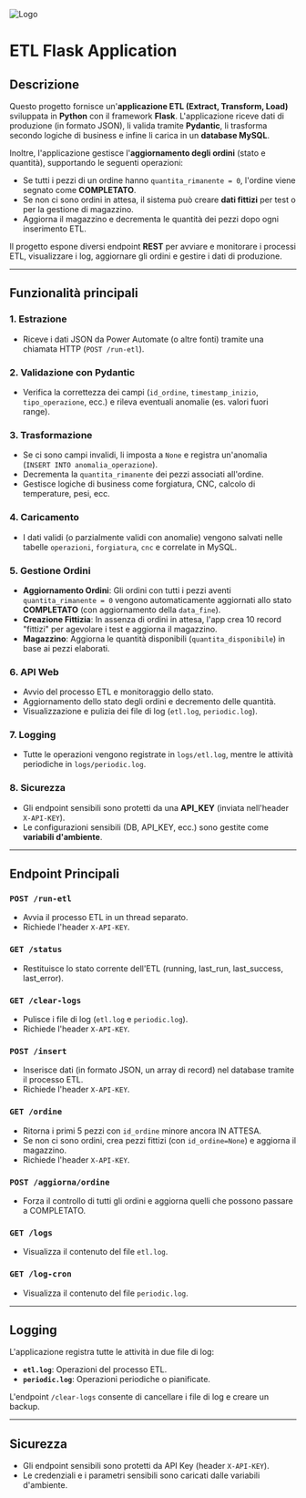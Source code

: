 ![Logo](https://res.cloudinary.com/practicaldev/image/fetch/s--QsmIiz9y--/c_limit%2Cf_auto%2Cfl_progressive%2Cq_auto%2Cw_880/https://thepracticaldev.s3.amazonaws.com/i/lnm6ybztq944ikym1s8f.JPG)

# ETL Flask Application

## Descrizione

Questo progetto fornisce un'**applicazione ETL (Extract, Transform, Load)** sviluppata in **Python** con il framework **Flask**. L'applicazione riceve dati di produzione (in formato JSON), li valida tramite **Pydantic**, li trasforma secondo logiche di business e infine li carica in un **database MySQL**.

Inoltre, l'applicazione gestisce l'**aggiornamento degli ordini** (stato e quantità), supportando le seguenti operazioni:

- Se tutti i pezzi di un ordine hanno `quantita_rimanente = 0`, l'ordine viene segnato come **COMPLETATO**.
- Se non ci sono ordini in attesa, il sistema può creare **dati fittizi** per test o per la gestione di magazzino.
- Aggiorna il magazzino e decrementa le quantità dei pezzi dopo ogni inserimento ETL.

Il progetto espone diversi endpoint **REST** per avviare e monitorare i processi ETL, visualizzare i log, aggiornare gli ordini e gestire i dati di produzione.

---

## Funzionalità principali

### 1. **Estrazione**
- Riceve i dati JSON da Power Automate (o altre fonti) tramite una chiamata HTTP (`POST /run-etl`).

### 2. **Validazione con Pydantic**
- Verifica la correttezza dei campi (`id_ordine`, `timestamp_inizio`, `tipo_operazione`, ecc.) e rileva eventuali anomalie (es. valori fuori range).

### 3. **Trasformazione**
- Se ci sono campi invalidi, li imposta a `None` e registra un'anomalia (`INSERT INTO anomalia_operazione`).
- Decrementa la `quantita_rimanente` dei pezzi associati all'ordine.
- Gestisce logiche di business come forgiatura, CNC, calcolo di temperature, pesi, ecc.

### 4. **Caricamento**
- I dati validi (o parzialmente validi con anomalie) vengono salvati nelle tabelle `operazioni`, `forgiatura`, `cnc` e correlate in MySQL.

### 5. **Gestione Ordini**
- **Aggiornamento Ordini**: Gli ordini con tutti i pezzi aventi `quantita_rimanente = 0` vengono automaticamente aggiornati allo stato **COMPLETATO** (con aggiornamento della `data_fine`).
- **Creazione Fittizia**: In assenza di ordini in attesa, l'app crea 10 record "fittizi" per agevolare i test e aggiorna il magazzino.
- **Magazzino**: Aggiorna le quantità disponibili (`quantita_disponibile`) in base ai pezzi elaborati.

### 6. **API Web**
- Avvio del processo ETL e monitoraggio dello stato.
- Aggiornamento dello stato degli ordini e decremento delle quantità.
- Visualizzazione e pulizia dei file di log (`etl.log`, `periodic.log`).

### 7. **Logging**
- Tutte le operazioni vengono registrate in `logs/etl.log`, mentre le attività periodiche in `logs/periodic.log`.

### 8. **Sicurezza**
- Gli endpoint sensibili sono protetti da una **API_KEY** (inviata nell'header `X-API-KEY`).
- Le configurazioni sensibili (DB, API_KEY, ecc.) sono gestite come **variabili d'ambiente**.

---

## Endpoint Principali

### **`POST /run-etl`**
- Avvia il processo ETL in un thread separato.
- Richiede l'header `X-API-KEY`.

### **`GET /status`**
- Restituisce lo stato corrente dell'ETL (running, last_run, last_success, last_error).

### **`GET /clear-logs`**
- Pulisce i file di log (`etl.log` e `periodic.log`).
- Richiede l'header `X-API-KEY`.

### **`POST /insert`**
- Inserisce dati (in formato JSON, un array di record) nel database tramite il processo ETL.
- Richiede l'header `X-API-KEY`.

### **`GET /ordine`**
- Ritorna i primi 5 pezzi con `id_ordine` minore ancora IN ATTESA.
- Se non ci sono ordini, crea pezzi fittizi (con `id_ordine=None`) e aggiorna il magazzino.
- Richiede l'header `X-API-KEY`.

### **`POST /aggiorna/ordine`**
- Forza il controllo di tutti gli ordini e aggiorna quelli che possono passare a COMPLETATO.

### **`GET /logs`**
- Visualizza il contenuto del file `etl.log`.

### **`GET /log-cron`**
- Visualizza il contenuto del file `periodic.log`.

---

## Logging

L'applicazione registra tutte le attività in due file di log:

- **`etl.log`**: Operazioni del processo ETL.
- **`periodic.log`**: Operazioni periodiche o pianificate.

L'endpoint `/clear-logs` consente di cancellare i file di log e creare un backup.

---

## Sicurezza

- Gli endpoint sensibili sono protetti da API Key (header `X-API-KEY`).
- Le credenziali e i parametri sensibili sono caricati dalle variabili d'ambiente.

